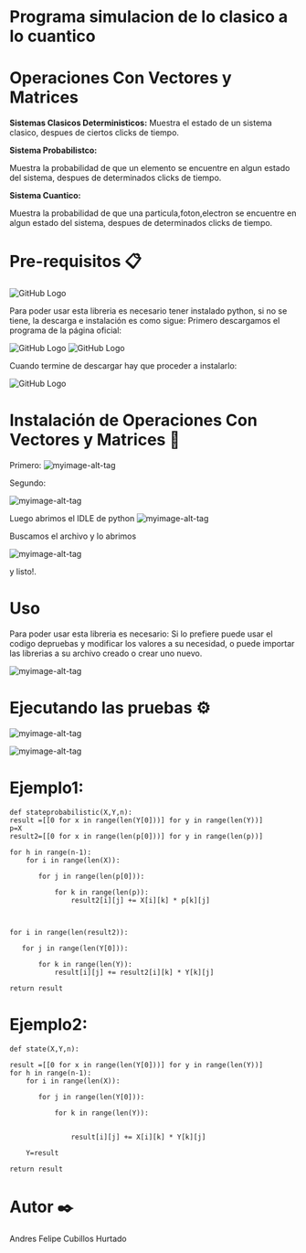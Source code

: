 # Programa simulacion de lo clasico a lo cuantico

# Operaciones Con Vectores y Matrices

**Sistemas Clasicos Deterministicos:**
Muestra el estado de un sistema clasico, despues de ciertos clicks de tiempo.

**Sistema Probabilistco:**

Muestra la probabilidad de que un elemento se encuentre en algun estado del sistema, despues de determinados clicks de tiempo.

**Sistema Cuantico:**

Muestra la probabilidad de que una particula,foton,electron se encuentre en algun estado del sistema, despues de determinados clicks de tiempo.





# Pre-requisitos 📋
![GitHub Logo](https://www.python.org/static/img/python-logo@2x.png)

Para poder usar esta libreria es necesario tener instalado python, si no se tiene, la descarga e instalación es como sigue:
Primero descargamos el programa de la página oficial:

![GitHub Logo](https://www.wikihow.com/images_en/thumb/1/14/Install-Python-Step-1-Version-2.jpg/v4-760px-Install-Python-Step-1-Version-2.jpg)
![GitHub Logo](https://www.wikihow.com/images_en/thumb/4/45/Install-Python-Step-2-Version-2.jpg/v4-760px-Install-Python-Step-2-Version-2.jpg)

Cuando termine de descargar hay que proceder a instalarlo:

![GitHub Logo](https://www.wikihow.com/images_en/thumb/f/fb/Install-Python-Step-4-Version-2.jpg/v4-760px-Install-Python-Step-4-Version-2.jpg)

 # Instalación de Operaciones Con Vectores y Matrices 🔧
Primero: 
![myimage-alt-tag](https://scontent-bog1-1.xx.fbcdn.net/v/t1.15752-9/69874998_750459472059681_3913524228170711040_n.png?_nc_cat=109&_nc_oc=AQnAHS7ixOACxFw9VZIuFwoJKytHypC0c9lCVCRXGIho84rLNJiPg55F4K2wzo2JtM4&_nc_ht=scontent-bog1-1.xx&oh=a5c49974e0f359c923370686c6d86f6e&oe=5DC80CBF) 


Segundo:
 
![myimage-alt-tag](https://scontent-bog1-1.xx.fbcdn.net/v/t1.15752-9/70678769_2608600409202096_5609513835909087232_n.png?_nc_cat=101&_nc_oc=AQk5bpFi6zdMwJygs22sr6bhKf6P0KFDBJcOLnnaSZ9jYS3D6cWzyF1gNewZOjFT8VI&_nc_ht=scontent-bog1-1.xx&oh=e2d320ca92637cf344136875a2d80a61&oe=5E031292) 


Luego abrimos el IDLE de python
![myimage-alt-tag](https://scontent-bog1-1.xx.fbcdn.net/v/t1.15752-9/69689175_475682319649824_1117122535582859264_n.jpg?_nc_cat=109&_nc_oc=AQncBZgHUk5xJWCUqEApXR0Jd2E_1hWuW4OYr4XiwiEsvhj0uYlr9-O6NLlb4Zkrjjs&_nc_ht=scontent-bog1-1.xx&oh=cebd69f85b23f8abab07548473591ce2&oe=5E03C862) 


Buscamos el archivo y lo abrimos

![myimage-alt-tag](https://scontent-bog1-1.xx.fbcdn.net/v/t1.15752-9/70778647_472135196670206_3245147181413302272_n.png?_nc_cat=100&_nc_oc=AQnxgrcF3EZL88MTpAI2jwDLclRoa72WBttNAznDA6vnFR88UHvB2M_Z9St3VWkMFoQ&_nc_ht=scontent-bog1-1.xx&oh=c41b02ea85e3f01c83da8b696a565ec9&oe=5DF5DC77) 

y listo!.


# Uso 
Para poder usar esta libreria es necesario:
Si lo prefiere puede usar el codigo depruebas y modificar los valores a su necesidad, o puede importar las librerias a su  archivo creado o crear uno nuevo.

![myimage-alt-tag](https://scontent-bog1-1.xx.fbcdn.net/v/t1.15752-9/71843673_440177066683469_5991082127804858368_n.png?_nc_cat=111&_nc_oc=AQnxII9gJV_fLRvidbgSfIOD9rFmKuFYEquhh7irBMmseF71IPX-G54oqJI3if9pQ3A&_nc_ht=scontent-bog1-1.xx&oh=c1b8cd68a2e6f4f261d5c870e4403a70&oe=5E3732EC) 


# Ejecutando las pruebas ⚙️
![myimage-alt-tag](https://scontent-bog1-1.xx.fbcdn.net/v/t1.15752-9/71056822_2372414239692893_8796974929317724160_n.png?_nc_cat=107&_nc_oc=AQnxxKZxfDKNnTtRb7C7eWKHYEAEdA2K2HcZYb26oOFbhMuXHbqxi1s8eh25obYUSnQ&_nc_ht=scontent-bog1-1.xx&oh=a2292a87113e6bf2af5f086ea2fe7361&oe=5E374446) 


![myimage-alt-tag](https://scontent-bog1-1.xx.fbcdn.net/v/t1.15752-9/70761707_682192895613485_8970786002314461184_n.png?_nc_cat=108&_nc_oc=AQnEM5LExX-nD9XvqGRQ6eYvxyioB_lxbcA2BNy1eXX5NFXiDo23a_SDX3TMs4CcC7k&_nc_ht=scontent-bog1-1.xx&oh=0379683216afe39ff016102489095870&oe=5E0240A1) 


# Ejemplo1:

    def stateprobabilistic(X,Y,n):
    result =[[0 for x in range(len(Y[0]))] for y in range(len(Y))]
    p=X
    result2=[[0 for x in range(len(p[0]))] for y in range(len(p))]
    
    for h in range(n-1):
        for i in range(len(X)):
           
           for j in range(len(p[0])):
               
               for k in range(len(p)):
                   result2[i][j] += X[i][k] * p[k][j]
                   
                        

    for i in range(len(result2)):
       
       for j in range(len(Y[0])):
           
           for k in range(len(Y)):
               result[i][j] += result2[i][k] * Y[k][j]
         
    return result
# Ejemplo2:         
    def state(X,Y,n):
                
    result =[[0 for x in range(len(Y[0]))] for y in range(len(Y))]
    for h in range(n-1):
        for i in range(len(X)):
           
           for j in range(len(Y[0])):
               
               for k in range(len(Y)):
            
                   
                   result[i][j] += X[i][k] * Y[k][j]
            
        Y=result
     
    return result 



# Autor ✒️
Andres Felipe Cubillos Hurtado


